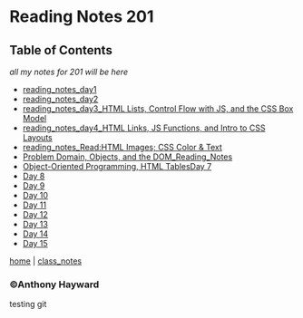 # Reading Notes 201
## Table of Contents
*all my notes for 201 will be here*

- [reading_notes_day1](reading_notes_md/reading_notes_day1.md)
- [reading_notes_day2](reading_notes_md/reading_notes_day2.md)
- [reading_notes_day3_HTML Lists, Control Flow with JS, and the CSS Box Model](reading_notes_md/reading_notes_day3.md)
- [reading_notes_day4_HTML Links, JS Functions, and Intro to CSS Layouts](reading_notes_md/reading_notes_day4.md)
- [reading_notes_Read:HTML Images; CSS Color & Text](reading_notes_md/reading_notes_day5.md)
- [Problem Domain, Objects, and the DOM_Reading_Notes](reading_notes_md/reading_notes_day6.md)
- [Object-Oriented Programming, HTML TablesDay 7](reading_notes_day7.md)
- [Day 8](day_8.md)
- [Day 9](day_9.md)
- [Day 10](day_10.md)
- [Day 11](day_11.md)
- [Day 12](day_12.md)
- [Day 13](day_13.md)
- [Day 14](day_14.md)
- [Day 15](day_15.md)



[home](/README.md) | [class_notes](class_notes.md)


### ©Anthony Hayward
testing git
